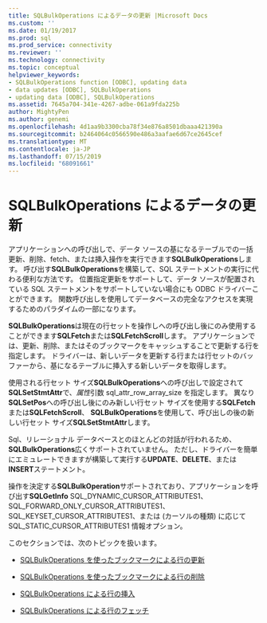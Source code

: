 ```yaml
---
title: SQLBulkOperations によるデータの更新 |Microsoft Docs
ms.custom: ''
ms.date: 01/19/2017
ms.prod: sql
ms.prod_service: connectivity
ms.reviewer: ''
ms.technology: connectivity
ms.topic: conceptual
helpviewer_keywords:
- SQLBulkOperations function [ODBC], updating data
- data updates [ODBC], SQLBulkOperations
- updating data [ODBC], SQLBulkOperations
ms.assetid: 7645a704-341e-4267-adbe-061a9fda225b
author: MightyPen
ms.author: genemi
ms.openlocfilehash: 4d1aa9b3300cba78f34e876a8501dbaaa421390a
ms.sourcegitcommit: b2464064c0566590e486a3aafae6d67ce2645cef
ms.translationtype: MT
ms.contentlocale: ja-JP
ms.lasthandoff: 07/15/2019
ms.locfileid: "68091661"
---
```

# <a name="updating-data-with-sqlbulkoperations"></a>SQLBulkOperations によるデータの更新
アプリケーションへの呼び出しで、データ ソースの基になるテーブルでの一括更新、削除、fetch、または挿入操作を実行できます**SQLBulkOperations**します。 呼び出す**SQLBulkOperations**を構築して、SQL ステートメントの実行に代わる便利な方法です。 位置指定更新をサポートして、データ ソースが配置されている SQL ステートメントをサポートしていない場合にも ODBC ドライバーことができます。 関数呼び出しを使用してデータベースの完全なアクセスを実現するためのパラダイムの一部になります。  
  
 **SQLBulkOperations**は現在の行セットを操作しへの呼び出し後にのみ使用することができます**SQLFetch**または**SQLFetchScroll**します。 アプリケーションでは、更新、削除、またはそのブックマークをキャッシュすることで更新する行を指定します。 ドライバーは、新しいデータを更新する行または行セットのバッファーから、基になるテーブルに挿入する新しいデータを取得します。  
  
 使用される行セット サイズ**SQLBulkOperations**への呼び出しで設定されて**SQLSetStmtAttr**で、*属性*引数 sql_attr_row_array_size を指定します。 異なり**SQLSetPos**への呼び出し後にのみ新しい行セット サイズを使用する**SQLFetch**または**SQLFetchScroll**、 **SQLBulkOperations**を使用して、呼び出しの後の新しい行セット サイズ**SQLSetStmtAttr**します。  
  
 Sql、リレーショナル データベースとのほとんどの対話が行われるため、 **SQLBulkOperations**広くサポートされていません。 ただし、ドライバーを簡単にエミュレートできますが構築して実行する**UPDATE**、**DELETE**、または**INSERT**ステートメント。  
  
 操作を決定する**SQLBulkOperation**サポートされており、アプリケーションを呼び出す**SQLGetInfo** SQL_DYNAMIC_CURSOR_ATTRIBUTES1、SQL_FORWARD_ONLY_CURSOR_ATTRIBUTES1、SQL_KEYSET_CURSOR_ATTRIBUTES1、または (カーソルの種類) に応じて SQL_STATIC_CURSOR_ATTRIBUTES1 情報オプション。  
  
 このセクションでは、次のトピックを扱います。  
  
-   [SQLBulkOperations を使ったブックマークによる行の更新](../../../odbc/reference/develop-app/updating-rows-by-bookmark-with-sqlbulkoperations.md)  
  
-   [SQLBulkOperations を使ったブックマークによる行の削除](../../../odbc/reference/develop-app/deleting-rows-by-bookmark-with-sqlbulkoperations.md)  
  
-   [SQLBulkOperations による行の挿入](../../../odbc/reference/develop-app/inserting-rows-with-sqlbulkoperations.md)  
  
-   [SQLBulkOperations による行のフェッチ](../../../odbc/reference/develop-app/fetching-rows-with-sqlbulkoperations.md)

